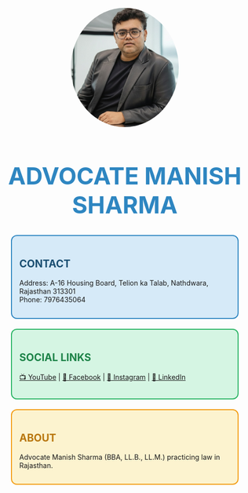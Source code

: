 <p style="text-align:center;">
  <img src="manish sharma.jpg" width="220" style="border-radius:50%">
</p>

<h1 style="text-align:center; color:#2E86C1; font-size:48px; text-transform:uppercase; font-weight:bold;">
  ADVOCATE MANISH SHARMA
</h1>

<div style="border:2px solid #2E86C1; border-radius:12px; padding:15px; margin:20px; background-color:#D6EAF8;">
  <h2 style="color:#1B4F72;">CONTACT</h2>
  <p>
    Address: A-16 Housing Board, Telion ka Talab, Nathdwara, Rajasthan 313301<br>
    Phone: 7976435064
  </p>
</div>

<div style="border:2px solid #28B463; border-radius:12px; padding:15px; margin:20px; background-color:#D5F5E3;">
  <h2 style="color:#1D8348;">SOCIAL LINKS</h2>
  <p>
    <a href="https://youtube.com/@shrinathlawacademy" target="_blank">📺 YouTube</a> | 
    <a href="https://www.facebook.com/profile.php?id=100002438078917" target="_blank">📘 Facebook</a> | 
    <a href="https://www.instagram.com/" target="_blank">📸 Instagram</a> | 
    <a href="https://www.linkedin.com/in/manish-sharma-74b663390" target="_blank">💼 LinkedIn</a>
  </p>
</div>

<div style="border:2px solid #F39C12; border-radius:12px; padding:15px; margin:20px; background-color:#FCF3CF;">
  <h2 style="color:#B9770E;">ABOUT</h2>
  <p>
    Advocate Manish Sharma (BBA, LL.B., LL.M.) practicing law in Rajasthan.
  </p>
</div>
